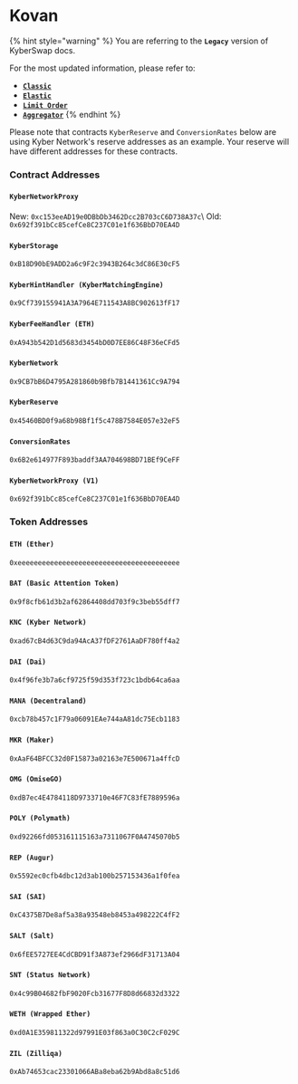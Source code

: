 # Kovan

{% hint style="warning" %}
You are referring to the **`Legacy`** version of KyberSwap docs.

For the most updated information, please refer to:

* [**`Classic`**](../../../liquidity-solutions/kyberswap-classic/)
* [**`Elastic`**](../../../liquidity-solutions/kyberswap-elastic/)
* [**`Limit Order`**](../../../kyberswap-solutions/limit-order/)
* [**`Aggregator`**](../../../kyberswap-solutions/kyberswap-aggregator/)
{% endhint %}

Please note that contracts `KyberReserve` and `ConversionRates` below are using Kyber Network's reserve addresses as an example. Your reserve will have different addresses for these contracts.

### Contract Addresses[​](https://docs.kyberswap.com/Legacy/addresses/addresses-kovan#contract-addresses) <a href="#contract-addresses" id="contract-addresses"></a>

#### `KyberNetworkProxy`[​](https://docs.kyberswap.com/Legacy/addresses/addresses-kovan#kybernetworkproxy) <a href="#kybernetworkproxy" id="kybernetworkproxy"></a>

New: `0xc153eeAD19e0DBbDb3462Dcc2B703cC6D738A37c`\ Old: `0x692f391bCc85cefCe8C237C01e1f636BbD70EA4D`

#### `KyberStorage`[​](https://docs.kyberswap.com/Legacy/addresses/addresses-kovan#kyberstorage) <a href="#kyberstorage" id="kyberstorage"></a>

`0xB18D90bE9ADD2a6c9F2c3943B264c3dC86E30cF5`

#### `KyberHintHandler (KyberMatchingEngine)`[​](https://docs.kyberswap.com/Legacy/addresses/addresses-kovan#kyberhinthandler-kybermatchingengine) <a href="#kyberhinthandler-kybermatchingengine" id="kyberhinthandler-kybermatchingengine"></a>

`0x9Cf739155941A3A7964E711543A8BC902613fF17`

#### `KyberFeeHandler (ETH)`[​](https://docs.kyberswap.com/Legacy/addresses/addresses-kovan#kyberfeehandler-eth) <a href="#kyberfeehandler-eth" id="kyberfeehandler-eth"></a>

`0xA943b542D1d5683d3454bD0D7EE86C48F36eCFd5`

#### `KyberNetwork`[​](https://docs.kyberswap.com/Legacy/addresses/addresses-kovan#kybernetwork) <a href="#kybernetwork" id="kybernetwork"></a>

`0x9CB7bB6D4795A281860b9Bfb7B1441361Cc9A794`

#### `KyberReserve`[​](https://docs.kyberswap.com/Legacy/addresses/addresses-kovan#kyberreserve) <a href="#kyberreserve" id="kyberreserve"></a>

`0x45460BD0f9a68b98Bf1f5c478B7584E057e32eF5`

#### `ConversionRates`[​](https://docs.kyberswap.com/Legacy/addresses/addresses-kovan#conversionrates) <a href="#conversionrates" id="conversionrates"></a>

`0x6B2e614977F893baddf3AA704698BD71BEf9CeFF`

#### `KyberNetworkProxy (V1)`[​](https://docs.kyberswap.com/Legacy/addresses/addresses-kovan#kybernetworkproxy-v1) <a href="#kybernetworkproxy-v1" id="kybernetworkproxy-v1"></a>

`0x692f391bCc85cefCe8C237C01e1f636BbD70EA4D`

### Token Addresses[​](https://docs.kyberswap.com/Legacy/addresses/addresses-kovan#token-addresses) <a href="#token-addresses" id="token-addresses"></a>

#### `ETH (Ether)`[​](https://docs.kyberswap.com/Legacy/addresses/addresses-kovan#eth-ether) <a href="#eth-ether" id="eth-ether"></a>

`0xeeeeeeeeeeeeeeeeeeeeeeeeeeeeeeeeeeeeeeee`

#### `BAT (Basic Attention Token)`[​](https://docs.kyberswap.com/Legacy/addresses/addresses-kovan#bat-basic-attention-token) <a href="#bat-basic-attention-token" id="bat-basic-attention-token"></a>

`0x9f8cfb61d3b2af62864408dd703f9c3beb55dff7`

#### `KNC (Kyber Network)`[​](https://docs.kyberswap.com/Legacy/addresses/addresses-kovan#knc-kyber-network) <a href="#knc-kyber-network" id="knc-kyber-network"></a>

`0xad67cB4d63C9da94AcA37fDF2761AaDF780ff4a2`

#### `DAI (Dai)`[​](https://docs.kyberswap.com/Legacy/addresses/addresses-kovan#dai-dai) <a href="#dai-dai" id="dai-dai"></a>

`0x4f96fe3b7a6cf9725f59d353f723c1bdb64ca6aa`

#### `MANA (Decentraland)`[​](https://docs.kyberswap.com/Legacy/addresses/addresses-kovan#mana-decentraland) <a href="#mana-decentraland" id="mana-decentraland"></a>

`0xcb78b457c1F79a06091EAe744aA81dc75Ecb1183`

#### `MKR (Maker)`[​](https://docs.kyberswap.com/Legacy/addresses/addresses-kovan#mkr-maker) <a href="#mkr-maker" id="mkr-maker"></a>

`0xAaF64BFCC32d0F15873a02163e7E500671a4ffcD`

#### `OMG (OmiseGO)`[​](https://docs.kyberswap.com/Legacy/addresses/addresses-kovan#omg-omisego) <a href="#omg-omisego" id="omg-omisego"></a>

`0xdB7ec4E4784118D9733710e46F7C83fE7889596a`

#### `POLY (Polymath)`[​](https://docs.kyberswap.com/Legacy/addresses/addresses-kovan#poly-polymath) <a href="#poly-polymath" id="poly-polymath"></a>

`0xd92266fd053161115163a7311067F0A4745070b5`

#### `REP (Augur)`[​](https://docs.kyberswap.com/Legacy/addresses/addresses-kovan#rep-augur) <a href="#rep-augur" id="rep-augur"></a>

`0x5592ec0cfb4dbc12d3ab100b257153436a1f0fea`

#### `SAI (SAI)`[​](https://docs.kyberswap.com/Legacy/addresses/addresses-kovan#sai-sai) <a href="#sai-sai" id="sai-sai"></a>

`0xC4375B7De8af5a38a93548eb8453a498222C4fF2`

#### `SALT (Salt)`[​](https://docs.kyberswap.com/Legacy/addresses/addresses-kovan#salt-salt) <a href="#salt-salt" id="salt-salt"></a>

`0x6fEE5727EE4CdCBD91f3A873ef2966dF31713A04`

#### `SNT (Status Network)`[​](https://docs.kyberswap.com/Legacy/addresses/addresses-kovan#snt-status-network) <a href="#snt-status-network" id="snt-status-network"></a>

`0x4c99B04682fbF9020Fcb31677F8D8d66832d3322`

#### `WETH (Wrapped Ether)`[​](https://docs.kyberswap.com/Legacy/addresses/addresses-kovan#weth-wrapped-ether) <a href="#weth-wrapped-ether" id="weth-wrapped-ether"></a>

`0xd0A1E359811322d97991E03f863a0C30C2cF029C`

#### `ZIL (Zilliqa)`[​](https://docs.kyberswap.com/Legacy/addresses/addresses-kovan#zil-zilliqa) <a href="#zil-zilliqa" id="zil-zilliqa"></a>

`0xAb74653cac23301066ABa8eba62b9Abd8a8c51d6`
